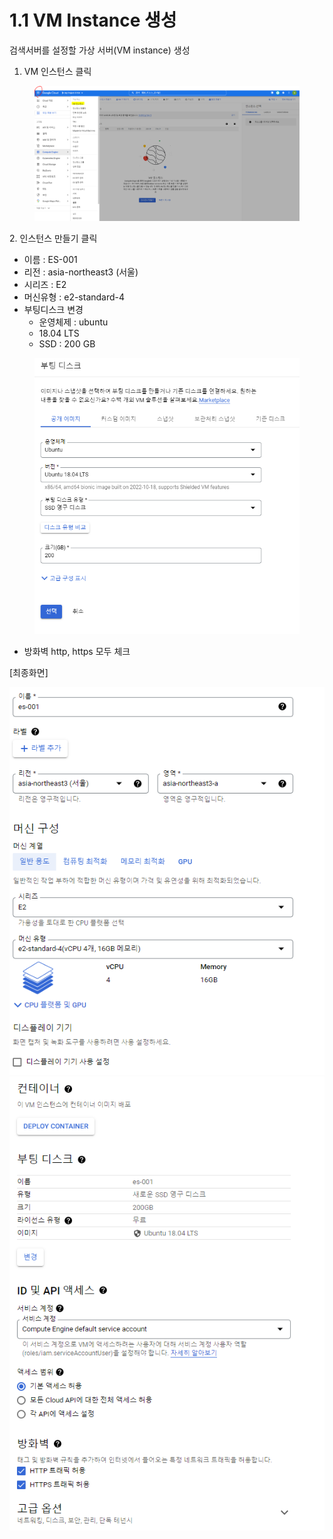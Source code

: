 # 1.1 VM Instance 생성

검색서버를 설정할 가상 서버(VM instance) 생성

1. VM 인스턴스 클릭

<figure><img src="../.gitbook/assets/image (30).png" alt=""><figcaption></figcaption></figure>

2\. 인스턴스 만들기 클릭

* 이름 : ES-001
* 리전 : asia-northeast3 (서울)
* 시리즈 : E2
* 머신유형 : e2-standard-4
* 부팅디스크 변경
  * 운영체제 : ubuntu
  * 18.04 LTS
  * SSD : 200 GB

<figure><img src="../.gitbook/assets/image (32).png" alt=""><figcaption></figcaption></figure>

* 방화벽 http, https 모두 체크

\[최종화면]



![](<../.gitbook/assets/image (15).png>)![](<../.gitbook/assets/image (15) (2).png>)
